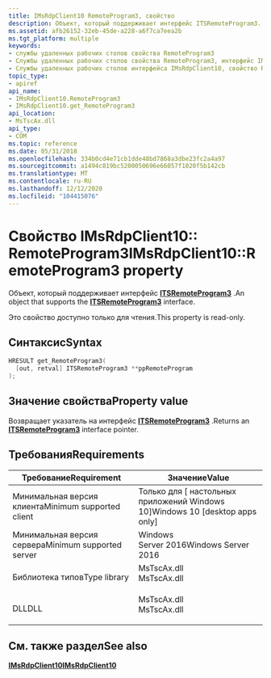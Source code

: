 ```yaml
---
title: IMsRdpClient10 RemoteProgram3, свойство
description: Объект, который поддерживает интерфейс ITSRemoteProgram3.
ms.assetid: afb26152-32eb-45de-a228-a6f7ca7eea2b
ms.tgt_platform: multiple
keywords:
- службы удаленных рабочих столов свойства RemoteProgram3
- Службы удаленных рабочих столов свойства RemoteProgram3, интерфейс IMsRdpClient10
- Службы удаленных рабочих столов интерфейса IMsRdpClient10, свойство RemoteProgram3
topic_type:
- apiref
api_name:
- IMsRdpClient10.RemoteProgram3
- IMsRdpClient10.get_RemoteProgram3
api_location:
- MsTscAx.dll
api_type:
- COM
ms.topic: reference
ms.date: 05/31/2018
ms.openlocfilehash: 334b0cd4e71cb1dde48bd7868a3dbe23fc2a4a97
ms.sourcegitcommit: a1494c819bc5200050696e66057f1020f5b142cb
ms.translationtype: MT
ms.contentlocale: ru-RU
ms.lasthandoff: 12/12/2020
ms.locfileid: "104415076"
---
```

# <a name="imsrdpclient10remoteprogram3-property"></a><span data-ttu-id="d82fd-106">Свойство IMsRdpClient10:: RemoteProgram3</span><span class="sxs-lookup"><span data-stu-id="d82fd-106">IMsRdpClient10::RemoteProgram3 property</span></span>

<span data-ttu-id="d82fd-107">Объект, который поддерживает интерфейс [**ITSRemoteProgram3**](itsremoteprogram3.md) .</span><span class="sxs-lookup"><span data-stu-id="d82fd-107">An object that supports the [**ITSRemoteProgram3**](itsremoteprogram3.md) interface.</span></span>

<span data-ttu-id="d82fd-108">Это свойство доступно только для чтения.</span><span class="sxs-lookup"><span data-stu-id="d82fd-108">This property is read-only.</span></span>

## <a name="syntax"></a><span data-ttu-id="d82fd-109">Синтаксис</span><span class="sxs-lookup"><span data-stu-id="d82fd-109">Syntax</span></span>


```C++
HRESULT get_RemoteProgram3(
  [out, retval] ITSRemoteProgram3 **ppRemoteProgram
);
```



## <a name="property-value"></a><span data-ttu-id="d82fd-110">Значение свойства</span><span class="sxs-lookup"><span data-stu-id="d82fd-110">Property value</span></span>

<span data-ttu-id="d82fd-111">Возвращает указатель на интерфейс [**ITSRemoteProgram3**](itsremoteprogram3.md) .</span><span class="sxs-lookup"><span data-stu-id="d82fd-111">Returns an [**ITSRemoteProgram3**](itsremoteprogram3.md) interface pointer.</span></span>

## <a name="requirements"></a><span data-ttu-id="d82fd-112">Требования</span><span class="sxs-lookup"><span data-stu-id="d82fd-112">Requirements</span></span>



| <span data-ttu-id="d82fd-113">Требование</span><span class="sxs-lookup"><span data-stu-id="d82fd-113">Requirement</span></span> | <span data-ttu-id="d82fd-114">Значение</span><span class="sxs-lookup"><span data-stu-id="d82fd-114">Value</span></span> |
|-------------------------------------|----------------------------------------------------------------------------------------|
| <span data-ttu-id="d82fd-115">Минимальная версия клиента</span><span class="sxs-lookup"><span data-stu-id="d82fd-115">Minimum supported client</span></span><br/> | <span data-ttu-id="d82fd-116">Только для \[ настольных приложений Windows 10\]</span><span class="sxs-lookup"><span data-stu-id="d82fd-116">Windows 10 \[desktop apps only\]</span></span><br/>                                            |
| <span data-ttu-id="d82fd-117">Минимальная версия сервера</span><span class="sxs-lookup"><span data-stu-id="d82fd-117">Minimum supported server</span></span><br/> | <span data-ttu-id="d82fd-118">Windows Server 2016</span><span class="sxs-lookup"><span data-stu-id="d82fd-118">Windows Server 2016</span></span><br/>                                                         |
| <span data-ttu-id="d82fd-119">Библиотека типов</span><span class="sxs-lookup"><span data-stu-id="d82fd-119">Type library</span></span><br/>             | <dl> <span data-ttu-id="d82fd-120"><dt>MsTscAx.dll</dt></span><span class="sxs-lookup"><span data-stu-id="d82fd-120"><dt>MsTscAx.dll</dt></span></span> </dl> |
| <span data-ttu-id="d82fd-121">DLL</span><span class="sxs-lookup"><span data-stu-id="d82fd-121">DLL</span></span><br/>                      | <dl> <span data-ttu-id="d82fd-122"><dt>MsTscAx.dll</dt></span><span class="sxs-lookup"><span data-stu-id="d82fd-122"><dt>MsTscAx.dll</dt></span></span> </dl> |



## <a name="see-also"></a><span data-ttu-id="d82fd-123">См. также раздел</span><span class="sxs-lookup"><span data-stu-id="d82fd-123">See also</span></span>

<dl> <dt>

[<span data-ttu-id="d82fd-124">**IMsRdpClient10**</span><span class="sxs-lookup"><span data-stu-id="d82fd-124">**IMsRdpClient10**</span></span>](imsrdpclient10.md)
</dt> </dl>

 

 





